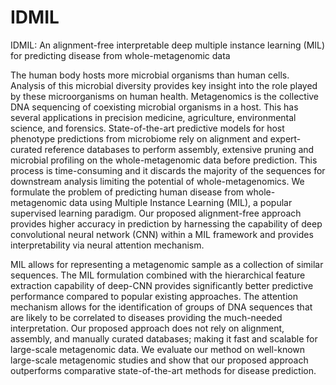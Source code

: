 # IDMIL
IDMIL: An alignment-free interpretable deep multiple instance learning (MIL) for predicting disease from whole-metagenomic data

The human body hosts more microbial organisms than human cells. Analysis of this microbial diversity provides key insight into the role played by these microorganisms on human health. Metagenomics is the collective DNA sequencing of coexisting microbial organisms in a host. This has several applications in precision medicine, agriculture, environmental science, and forensics. State-of-the-art predictive models for host phenotype predictions from microbiome rely on alignment and expert-curated reference databases to perform assembly, extensive pruning and microbial profiling on the whole-metagenomic data before prediction. This process is time-consuming and it discards the majority of the sequences for downstream analysis limiting the potential of whole-metagenomics. We formulate the problem of predicting human disease from whole-metagenomic data using Multiple Instance Learning (MIL), a popular supervised learning paradigm. Our proposed alignment-free approach provides higher accuracy in prediction by harnessing the capability of deep convolutional neural network (CNN) within a MIL framework and provides interpretability via neural attention mechanism.

MIL allows for representing a metagenomic sample as a collection of similar sequences. The MIL formulation combined with the hierarchical feature extraction capability of deep-CNN provides significantly better predictive performance compared to popular existing approaches. The attention mechanism allows for the identification of groups of DNA sequences that are likely to be correlated to diseases providing the much-needed interpretation. Our proposed approach does not rely on alignment, assembly, and manually curated databases; making it fast and scalable for large-scale metagenomic data. We evaluate our method on well-known large-scale metagenomic studies and show that our proposed approach outperforms comparative state-of-the-art methods for disease prediction.
